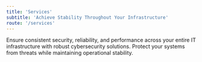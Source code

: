 ```yaml
---
title: 'Services'
subtitle: 'Achieve Stability Throughout Your Infrastructure'
route: '/services'
---
```


Ensure consistent security, reliability, and performance across your entire IT infrastructure with robust cybersecurity solutions. Protect your systems from threats while maintaining operational stability.
